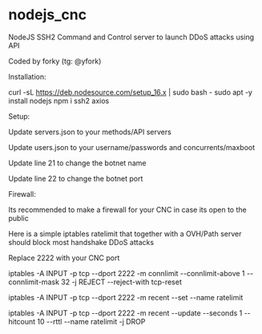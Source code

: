 # nodejs_cnc


NodeJS SSH2 Command and Control server to launch DDoS attacks using API

Coded by forky (tg: @yfork)


Installation:

curl -sL https://deb.nodesource.com/setup_16.x | sudo bash -
sudo apt -y install nodejs
npm i ssh2 axios


Setup:

Update servers.json to your methods/API servers

Update users.json to your username/passwords and concurrents/maxboot

Update line 21 to change the botnet name

Update line 22 to change the botnet port


Firewall:

Its recommended to make a firewall for your CNC in case its open to the public

Here is a simple iptables ratelimit that together with a OVH/Path server should block most handshake DDoS attacks

Replace 2222 with your CNC port


iptables -A INPUT -p tcp --dport 2222 -m connlimit --connlimit-above 1 --connlimit-mask 32 -j REJECT --reject-with tcp-reset

iptables -A INPUT -p tcp --dport 2222 -m recent --set --name ratelimit

iptables -A INPUT -p tcp --dport 2222 -m recent --update --seconds 1 --hitcount 10 --rttl --name ratelimit -j DROP
